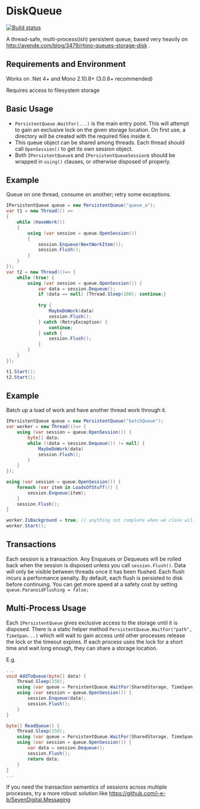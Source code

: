 DiskQueue
=========
[![Build status](https://ci.appveyor.com/api/projects/status/vjb9wy6qn2qangyl)](https://ci.appveyor.com/project/i-e-b/diskqueue)

A thread-safe, multi-process(ish) persistent queue, based very heavily on  http://ayende.com/blog/3479/rhino-queues-storage-disk .

Requirements and Environment
----------------------------
Works on .Net 4+ and Mono 2.10.8+ (3.0.6+ recommended)

Requires access to filesystem storage


Basic Usage
-----------
 - `PersistentQueue.WaitFor(...)` is the main entry point. This will attempt to gain an exclusive lock
   on the given storage location. On first use, a directory will be created with the required files
   inside it.
 - This queue object can be shared among threads. Each thread should call `OpenSession()` to get its 
   own session object.
 - Both `IPersistentQueue`s and `IPersistentQueueSession`s should be wrapped in `using()` clauses, or otherwise
   disposed of properly.
   
Example
-------
Queue on one thread, consume on another; retry some exceptions.
```csharp
IPersistentQueue queue = new PersistentQueue("queue_a");
var t1 = new Thread(() =>
{
	while (HaveWork())
	{
		using (var session = queue.OpenSession())
		{
			session.Enqueue(NextWorkItem());
			session.Flush();
		}
	}
});
var t2 = new Thread(()=> {
	while (true) {
		using (var session = queue.OpenSession()) {
			var data = session.Dequeue();
			if (data == null) {Thread.Sleep(100); continue;}
			
			try {
				MaybeDoWork(data)
				session.Flush();
			} catch (RetryException) {
				continue;
			} catch {
				session.Flush();
			}
		}
	}
});

t1.Start();
t2.Start();
```

Example
-------
Batch up a load of work and have another thread work through it.
```csharp
IPersistentQueue queue = new PersistentQueue("batchQueue");
var worker = new Thread(()=> {
	using (var session = queue.OpenSession()) {
		byte[] data;
		while ((data = session.Dequeue()) != null) {
			MaybeDoWork(data)
			session.Flush();
		}
	}
});

using (var session = queue.OpenSession()) {
	foreach (var item in LoadsOfStuff()) {
		session.Enqueue(item);
	}
	session.Flush();
}

worker.IsBackground = true; // anything not complete when we close will be left on the queue for next time.
worker.Start();
```

Transactions
------------
Each session is a transaction. Any Enqueues or Dequeues will be rolled back when the session is disposed unless
you call `session.Flush()`. Data will only be visible between threads once it has been flushed.
Each flush incurs a performance penalty. By default, each flush is persisted to disk before continuing. You 
can get more speed at a safety cost by setting `queue.ParanoidFlushing = false;`

Multi-Process Usage
-------------------
Each `IPersistentQueue` gives exclusive access to the storage until it is disposed.
There is a static helper method `PersistentQueue.WaitFor("path", TimeSpan...)` which will wait to gain access until
other processes release the lock or the timeout expires.
If each process uses the lock for a short time and wait long enough, they can share a storage location.

E.g.
```csharp
...
void AddToQueue(byte[] data) {
	Thread.Sleep(150);
	using (var queue = PersistentQueue.WaitFor(SharedStorage, TimeSpan.FromSeconds(30)))
	using (var session = queue.OpenSession()) {
		session.Enqueue(data);
		session.Flush();
	}
}

byte[] ReadQueue() {
	Thread.Sleep(150);
	using (var queue = PersistentQueue.WaitFor(SharedStorage, TimeSpan.FromSeconds(30)))
	using (var session = queue.OpenSession()) {
		var data = session.Dequeue();
		session.Flush();
		return data;
	}
}
...

```

If you need the transaction semantics of sessions across multiple processes, try a more robust solution like https://github.com/i-e-b/SevenDigital.Messaging

